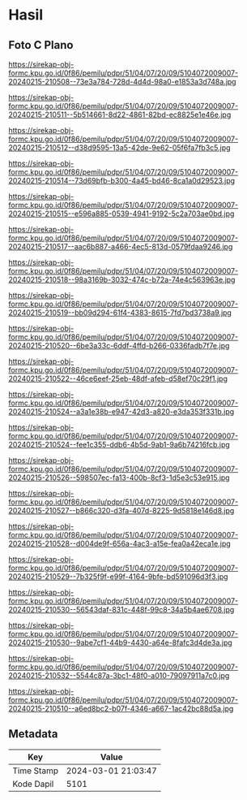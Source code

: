 # Hasil

## Foto C Plano

https://sirekap-obj-formc.kpu.go.id/0f86/pemilu/pdpr/51/04/07/20/09/5104072009007-20240215-210508--73e3a784-728d-4d4d-98a0-e1853a3d748a.jpg

https://sirekap-obj-formc.kpu.go.id/0f86/pemilu/pdpr/51/04/07/20/09/5104072009007-20240215-210511--5b514661-8d22-4861-82bd-ec8825e1e46e.jpg

https://sirekap-obj-formc.kpu.go.id/0f86/pemilu/pdpr/51/04/07/20/09/5104072009007-20240215-210512--d38d9595-13a5-42de-9e62-05f6fa7fb3c5.jpg

https://sirekap-obj-formc.kpu.go.id/0f86/pemilu/pdpr/51/04/07/20/09/5104072009007-20240215-210514--73d69bfb-b300-4a45-bd46-8ca1a0d29523.jpg

https://sirekap-obj-formc.kpu.go.id/0f86/pemilu/pdpr/51/04/07/20/09/5104072009007-20240215-210515--e596a885-0539-4941-9192-5c2a703ae0bd.jpg

https://sirekap-obj-formc.kpu.go.id/0f86/pemilu/pdpr/51/04/07/20/09/5104072009007-20240215-210517--aac6b887-a466-4ec5-813d-0579fdaa9246.jpg

https://sirekap-obj-formc.kpu.go.id/0f86/pemilu/pdpr/51/04/07/20/09/5104072009007-20240215-210518--98a3169b-3032-474c-b72a-74e4c563963e.jpg

https://sirekap-obj-formc.kpu.go.id/0f86/pemilu/pdpr/51/04/07/20/09/5104072009007-20240215-210519--bb09d294-61f4-4383-8615-7fd7bd3738a9.jpg

https://sirekap-obj-formc.kpu.go.id/0f86/pemilu/pdpr/51/04/07/20/09/5104072009007-20240215-210520--6be3a33c-6ddf-4ffd-b266-0336fadb7f7e.jpg

https://sirekap-obj-formc.kpu.go.id/0f86/pemilu/pdpr/51/04/07/20/09/5104072009007-20240215-210522--46ce6eef-25eb-48df-afeb-d58ef70c29f1.jpg

https://sirekap-obj-formc.kpu.go.id/0f86/pemilu/pdpr/51/04/07/20/09/5104072009007-20240215-210524--a3a1e38b-e947-42d3-a820-e3da353f331b.jpg

https://sirekap-obj-formc.kpu.go.id/0f86/pemilu/pdpr/51/04/07/20/09/5104072009007-20240215-210524--fee1c355-ddb6-4b5d-9ab1-9a6b74216fcb.jpg

https://sirekap-obj-formc.kpu.go.id/0f86/pemilu/pdpr/51/04/07/20/09/5104072009007-20240215-210526--598507ec-fa13-400b-8cf3-1d5e3c53e915.jpg

https://sirekap-obj-formc.kpu.go.id/0f86/pemilu/pdpr/51/04/07/20/09/5104072009007-20240215-210527--b866c320-d3fa-407d-8225-9d5818e146d8.jpg

https://sirekap-obj-formc.kpu.go.id/0f86/pemilu/pdpr/51/04/07/20/09/5104072009007-20240215-210528--d004de9f-656a-4ac3-a15e-fea0a42eca1e.jpg

https://sirekap-obj-formc.kpu.go.id/0f86/pemilu/pdpr/51/04/07/20/09/5104072009007-20240215-210529--7b325f9f-e99f-4164-9bfe-bd591096d3f3.jpg

https://sirekap-obj-formc.kpu.go.id/0f86/pemilu/pdpr/51/04/07/20/09/5104072009007-20240215-210530--56543daf-831c-448f-99c8-34a5b4ae6708.jpg

https://sirekap-obj-formc.kpu.go.id/0f86/pemilu/pdpr/51/04/07/20/09/5104072009007-20240215-210530--9abe7cf1-44b9-4430-a64e-8fafc3d4de3a.jpg

https://sirekap-obj-formc.kpu.go.id/0f86/pemilu/pdpr/51/04/07/20/09/5104072009007-20240215-210532--5544c87a-3bc1-48f0-a010-79097911a7c0.jpg

https://sirekap-obj-formc.kpu.go.id/0f86/pemilu/pdpr/51/04/07/20/09/5104072009007-20240215-210510--a6ed8bc2-b07f-4346-a667-1ac42bc88d5a.jpg


## Metadata

| Key        | Value               |
| ---------- | ------------------- |
| Time Stamp | 2024-03-01 21:03:47 |
| Kode Dapil | 5101                |



